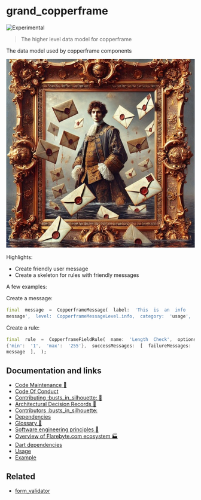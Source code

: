# grand\_copperframe

![Experimental](https://img.shields.io/badge/status-experimental-blue)

> The higher level data model for copperframe

The data model used by copperframe components

![Hero image for grand\_copperframe](doc/grand_copperframe.jpeg)

Highlights:

-   Create friendly user message
-   Create a skeleton for rules with friendly messages

A few examples:

Create a message:

```dart
final  message  =  CopperframeMessage(  label:  'This  is  an  info
message',  level:  CopperframeMessageLevel.info,  category:  'usage',  );
```

Create a rule:

```dart
final  rule  =  CopperframeFieldRule(  name:  'Length  Check',  options:
{'min':  '1',  'max':  '255'},  successMessages:  [  failureMessages:  [
message  ],  );
```

## Documentation and links

-   [Code Maintenance :wrench:](MAINTENANCE.md)
-   [Code Of Conduct](CODE_OF_CONDUCT.md)
-   [Contributing :busts\_in\_silhouette: :construction:](CONTRIBUTING.md)
-   [Architectural Decision Records :memo:](DECISIONS.md)
-   [Contributors
    :busts\_in\_silhouette:](https://github.com/flarebyte/grand_copperframe/graphs/contributors)
-   [Dependencies](https://github.com/flarebyte/grand_copperframe/network/dependencies)
-   [Glossary
    :book:](https://github.com/flarebyte/overview/blob/main/GLOSSARY.md)
-   [Software engineering principles
    :gem:](https://github.com/flarebyte/overview/blob/main/PRINCIPLES.md)
-   [Overview of Flarebyte.com ecosystem
    :factory:](https://github.com/flarebyte/overview)
-   [Dart dependencies](DEPENDENCIES.md)
-   [Usage](USAGE.md)
-   [Example](example/example.dart)

## Related

-   [form\_validator](https://pub.dev/packages/form_validator)
